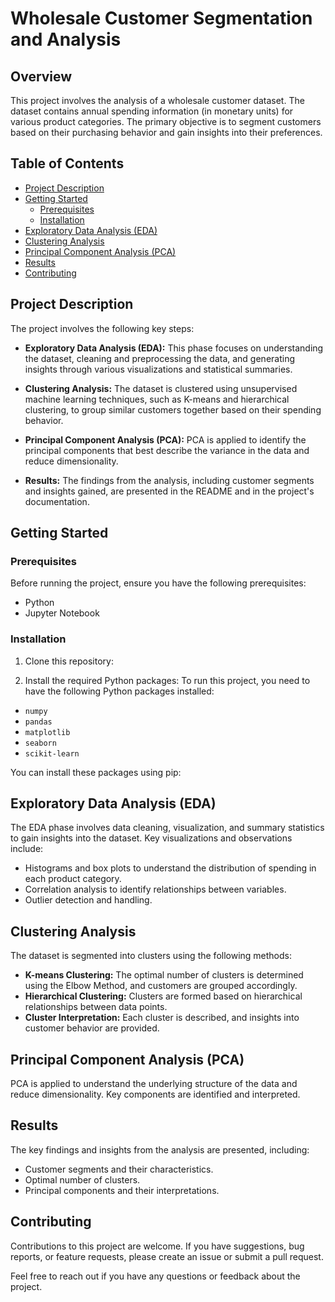 # Wholesale Customer Segmentation and Analysis

## Overview

This project involves the analysis of a wholesale customer dataset. The dataset contains annual spending information (in monetary units) for various product categories. The primary objective is to segment customers based on their purchasing behavior and gain insights into their preferences.

## Table of Contents

- [Project Description](#project-description)
- [Getting Started](#getting-started)
  - [Prerequisites](#prerequisites)
  - [Installation](#installation)
- [Exploratory Data Analysis (EDA)](#exploratory-data-analysis-eda)
- [Clustering Analysis](#clustering-analysis)
- [Principal Component Analysis (PCA)](#principal-component-analysis-pca)
- [Results](#results)
- [Contributing](#contributing)

## Project Description

The project involves the following key steps:

- **Exploratory Data Analysis (EDA):** This phase focuses on understanding the dataset, cleaning and preprocessing the data, and generating insights through various visualizations and statistical summaries.

- **Clustering Analysis:** The dataset is clustered using unsupervised machine learning techniques, such as K-means and hierarchical clustering, to group similar customers together based on their spending behavior.

- **Principal Component Analysis (PCA):** PCA is applied to identify the principal components that best describe the variance in the data and reduce dimensionality.

- **Results:** The findings from the analysis, including customer segments and insights gained, are presented in the README and in the project's documentation.

## Getting Started

### Prerequisites

Before running the project, ensure you have the following prerequisites:

- Python
- Jupyter Notebook 

### Installation

1. Clone this repository:

2. Install the required Python packages:
To run this project, you need to have the following Python packages installed:

- `numpy`
- `pandas`
- `matplotlib`
- `seaborn`
- `scikit-learn`

You can install these packages using pip:


## Exploratory Data Analysis (EDA)

The EDA phase involves data cleaning, visualization, and summary statistics to gain insights into the dataset. Key visualizations and observations include:

- Histograms and box plots to understand the distribution of spending in each product category.
- Correlation analysis to identify relationships between variables.
- Outlier detection and handling.

## Clustering Analysis

The dataset is segmented into clusters using the following methods:

- **K-means Clustering:** The optimal number of clusters is determined using the Elbow Method, and customers are grouped accordingly.
- **Hierarchical Clustering:** Clusters are formed based on hierarchical relationships between data points.
- **Cluster Interpretation:** Each cluster is described, and insights into customer behavior are provided.

## Principal Component Analysis (PCA)

PCA is applied to understand the underlying structure of the data and reduce dimensionality. Key components are identified and interpreted.

## Results

The key findings and insights from the analysis are presented, including:

- Customer segments and their characteristics.
- Optimal number of clusters.
- Principal components and their interpretations.

## Contributing

Contributions to this project are welcome. If you have suggestions, bug reports, or feature requests, please create an issue or submit a pull request.


Feel free to reach out if you have any questions or feedback about the project.
